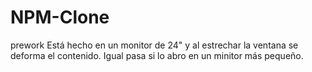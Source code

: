 # NPM-Clone
prework
Está hecho en un monitor de 24" y al estrechar la ventana se deforma el contenido.
Igual pasa si lo abro en un minitor más pequeño.
